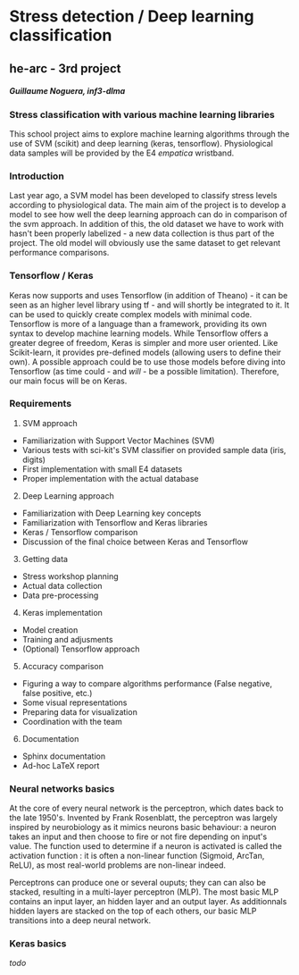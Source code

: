 # Stress detection / Deep learning classification
## he-arc - 3rd project
##### Guillaume Noguera, inf3-dlma

### Stress classification with various machine learning libraries

This school project aims to explore machine learning algorithms through the use of SVM (scikit) and deep learning (keras, tensorflow).
Physiological data samples will be provided by the E4 *empatica* wristband.

### Introduction

Last year ago, a SVM model has been developed to classify stress levels according to physiological data.
The main aim of the project is to develop a model to see how well the deep learning approach can do in comparison of the svm approach.
In addition of this, the old dataset we have to work with hasn't been properly labelized - a new data collection is thus part of the project.
The old model will obviously use the same dataset to get relevant performance comparisons.

### Tensorflow / Keras

Keras now supports and uses Tensorflow (in addition of Theano) - it can be seen as an higher level library using tf - and will shortly be integrated to it. 
It can be used to quickly create complex models with minimal code. Tensorflow is more of a language than a framework, providing its own syntax to develop machine learning models.
While Tensorflow offers a greater degree of freedom, Keras is simpler and more user oriented. Like Scikit-learn, it provides pre-defined models (allowing users to define their own). 
A possible approach could be to use those models before diving into Tensorflow (as time could - and *will* - be a possible limitation).
Therefore, our main focus will be on Keras. 

### Requirements

1. SVM approach
  * Familiarization with Support Vector Machines (SVM)
  * Various tests with sci-kit's SVM classifier on provided sample data (iris, digits)
  * First implementation with small E4 datasets
  * Proper implementation with the actual database
	
2. Deep Learning approach
  * Familiarization with Deep Learning key concepts
  * Familiarization with Tensorflow and Keras libraries
  * Keras / Tensorflow comparison
  * Discussion of the final choice between Keras and Tensorflow

3. Getting data
  * Stress workshop planning
  * Actual data collection
  * Data pre-processing
  
4. Keras implementation
  * Model creation
  * Training and adjusments
  * (Optional) Tensorflow approach

5. Accuracy comparison 
  * Figuring a way to compare algorithms performance (False negative, false positive, etc.) 
  * Some visual representations
  * Preparing data for visualization
  * Coordination with the team
  
6. Documentation
  * Sphinx documentation
  * Ad-hoc LaTeX report
  
### Neural networks basics
  
At the core of every neural network is the perceptron, which dates back to the late 1950's. Invented by Frank Rosenblatt, the perceptron was largely inspired by neurobiology as it mimics neurons basic behaviour: a neuron takes an input and then choose to fire or not fire depending on input's value.
The function used to determine if a neuron is activated is called the activation function : it is often a non-linear function (Sigmoid, ArcTan, ReLU), as most real-world problems are non-linear indeed.

Perceptrons can produce one or several ouputs; they can can also be stacked, resulting in a multi-layer perceptron (MLP). 
The most basic MLP contains an input layer, an hidden layer and an output layer. As additionnals hidden layers are stacked on the top of each others, our basic MLP transitions into a deep neural network.

### Keras basics

*todo*
